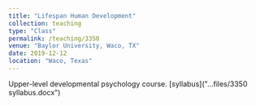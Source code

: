 ```yaml
---
title: "Lifespan Human Development"
collection: teaching
type: "Class"
permalink: /teaching/3350
venue: "Baylor University, Waco, TX"
date: 2019-12-12
location: "Waco, Texas"
---
```


Upper-level developmental psychology course.
[syllabus]("...files/3350 syllabus.docx")
